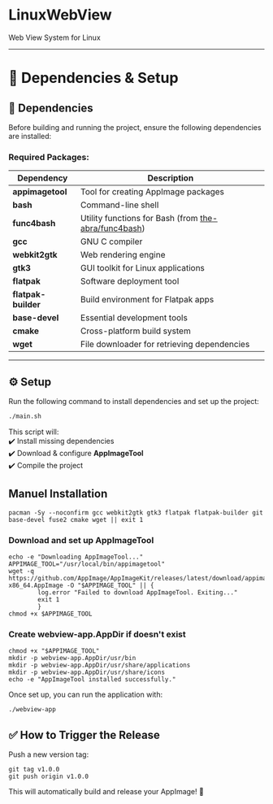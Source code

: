 # LinuxWebView
Web View System for Linux

---

# 📌 **Dependencies & Setup**  

## 🔗 **Dependencies**  
Before building and running the project, ensure the following dependencies are installed:  

### **Required Packages:**  
| Dependency               | Description                                      |
|--------------------------|--------------------------------------------------|
| **appimagetool**         | Tool for creating AppImage packages             |
| **bash**                 | Command-line shell                              |
| **func4bash**            | Utility functions for Bash (from [the-abra/func4bash](https://github.com/the-abra/func4bash)) |
| **gcc**                  | GNU C compiler                                  |
| **webkit2gtk**           | Web rendering engine                            |
| **gtk3**                 | GUI toolkit for Linux applications              |
| **flatpak**              | Software deployment tool                        |
| **flatpak-builder**      | Build environment for Flatpak apps              |
| **base-devel**           | Essential development tools                     |
| **cmake**                | Cross-platform build system                     |
| **wget**                 | File downloader for retrieving dependencies     |

---


## ⚙️ **Setup**  

Run the following command to install dependencies and set up the project:  
```bash
./main.sh
```

This script will:  
✔️ Install missing dependencies  
✔️ Download & configure **AppImageTool**  
✔️ Compile the project  



## Manuel Installation

    pacman -Sy --noconfirm gcc webkit2gtk gtk3 flatpak flatpak-builder git base-devel fuse2 cmake wget || exit 1
    
### Download and set up AppImageTool
    echo -e "Downloading AppImageTool..."
    APPIMAGE_TOOL="/usr/local/bin/appimagetool"
    wget -q https://github.com/AppImage/AppImageKit/releases/latest/download/appimagetool-x86_64.AppImage -O "$APPIMAGE_TOOL" || {
            log.error "Failed to download AppImageTool. Exiting..."
            exit 1
            }
    chmod +x $APPIMAGE_TOOL

### Create webview-app.AppDir if doesn't exist
    chmod +x "$APPIMAGE_TOOL"
    mkdir -p webview-app.AppDir/usr/bin
    mkdir -p webview-app.AppDir/usr/share/applications
    mkdir -p webview-app.AppDir/usr/share/icons
    echo -e "AppImageTool installed successfully."   


Once set up, you can run the application with:  
```bash
./webview-app
```

## ✅ How to Trigger the Release

Push a new version tag:

    git tag v1.0.0
    git push origin v1.0.0

This will automatically build and release your AppImage! 🚀
